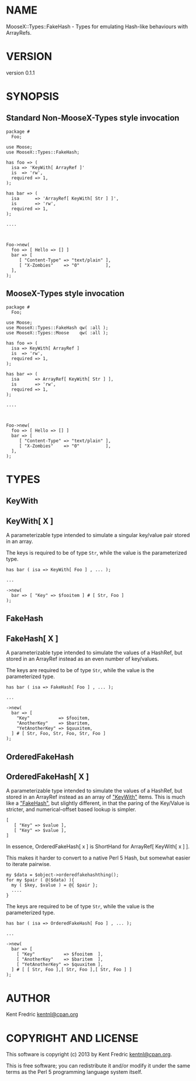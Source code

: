 # NAME

MooseX::Types::FakeHash - Types for emulating Hash-like behaviours with ArrayRefs.

# VERSION

version 0.1.1

# SYNOPSIS

## Standard Non-MooseX-Types style invocation

    package #
      Foo;

    use Moose;
    use MooseX::Types::FakeHash;

    has foo => (
      isa => 'KeyWith[ ArrayRef ]'
      is  => 'rw',
      required => 1,
    );

    has bar => (
      isa      => 'ArrayRef[ KeyWith[ Str ] ]',
      is       => 'rw',
      required => 1,
    );

    ....



    Foo->new(
      foo => [ Hello => [] ]
      bar => [
         [ "Content-Type" => "text/plain" ],
         [ "X-Zombies"    => "0"          ],
      ],
    );

## MooseX-Types style invocation

    package #
      Foo;

    use Moose;
    use MooseX::Types::FakeHash qw( :all );
    use MooseX::Types::Moose    qw( :all );

    has foo => (
      isa => KeyWith[ ArrayRef ]
      is  => 'rw',
      required => 1,
    );

    has bar => (
      isa      => ArrayRef[ KeyWith[ Str ] ],
      is       => 'rw',
      required => 1,
    );

    ....



    Foo->new(
      foo => [ Hello => [] ]
      bar => [
         [ "Content-Type" => "text/plain" ],
         [ "X-Zombies"    => "0"          ],
      ],
    );

# TYPES

## KeyWith

## KeyWith\[ X \]

A parameterizable type intended to simulate a singular key/value pair stored in an array.

The keys is required to be of type `Str`, while the value is the parameterized type.

    has bar ( isa => KeyWith[ Foo ] , ... );

    ...

    ->new(
      bar => [ "Key" => $fooitem ] # [ Str, Foo ]
    );

## FakeHash

## FakeHash\[ X \]

A parameterizable type intended to simulate the values of a HashRef, but stored in an ArrayRef instead
as an even number of key/values.

The keys are required to be of type `Str`, while the value is the parameterized type.

    has bar ( isa => FakeHash[ Foo ] , ... );

    ...

    ->new(
      bar => [
        "Key"           => $fooitem,
        "AnotherKey"    => $baritem,
        "YetAnotherKey" => $quuxitem,
      ] # [ Str, Foo, Str, Foo, Str, Foo ]
    );

## OrderedFakeHash

## OrderedFakeHash\[ X \]

A parameterizable type intended to simulate the values of a HashRef, but stored in an ArrayRef instead
as an array of ["KeyWith"](#KeyWith) items. This is much like a ["FakeHash"](#FakeHash), but slightly different, in that the paring of the Key/Value is stricter,
and numerical-offset based lookup is simpler.

    [
       [ "Key" => $value ],
       [ "Key" => $value ],
    ]

In essence, OrderedFakeHash\[ x \] is ShortHand for ArrayRef\[ KeyWith\[ x \] \].

This makes it harder to convert to a native Perl 5 Hash, but somewhat easier to iterate pairwise.

    my $data = $object->orderedfakehashthing();
    for my $pair ( @($data) ){
      my ( $key, $value ) = @{ $pair };
      ....
    }

The keys are required to be of type `Str`, while the value is the parameterized type.

    has bar ( isa => OrderedFakeHash[ Foo ] , ... );

    ...

    ->new(
      bar => [
        [ "Key"           => $fooitem  ],
        [ "AnotherKey"    => $baritem  ],
        [ "YetAnotherKey" => $quuxitem ],
      ] # [ [ Str, Foo ],[ Str, Foo ],[ Str, Foo ] ]
    );

# AUTHOR

Kent Fredric <kentnl@cpan.org>

# COPYRIGHT AND LICENSE

This software is copyright (c) 2013 by Kent Fredric <kentnl@cpan.org>.

This is free software; you can redistribute it and/or modify it under
the same terms as the Perl 5 programming language system itself.
